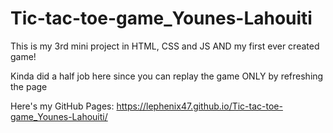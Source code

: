 # Tic-tac-toe-game_Younes-Lahouiti
This is my 3rd mini project in HTML, CSS and JS AND my first ever created game!

Kinda did a half job here since you can replay the game ONLY by refreshing the page

Here's my GitHub Pages: https://lephenix47.github.io/Tic-tac-toe-game_Younes-Lahouiti/
